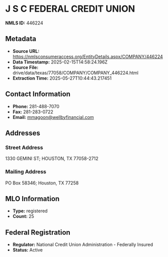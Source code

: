 # J S C FEDERAL CREDIT UNION

**NMLS ID:** 446224

## Metadata
- **Source URL:** https://nmlsconsumeraccess.org/EntityDetails.aspx/COMPANY/446224
- **Data Timestamp:** 2025-02-15T14:58:24.196Z
- **Source File:** drive/data/texas/77058/COMPANY/COMPANY_446224.html
- **Extraction Time:** 2025-05-27T10:44:43.217451

## Contact Information
- **Phone:** 281-488-7070
- **Fax:** 281-283-0722
- **Email:** mmagoon@wellbyfinancial.com

## Addresses
### Street Address
1330 GEMINI ST; HOUSTON, TX 77058-2712

### Mailing Address
PO Box 58346; Houston, TX 77258

## MLO Information
- **Type:** registered
- **Count:** 25

## Federal Registration
- **Regulator:** National Credit Union Administration - Federally Insured
- **Status:** Active
